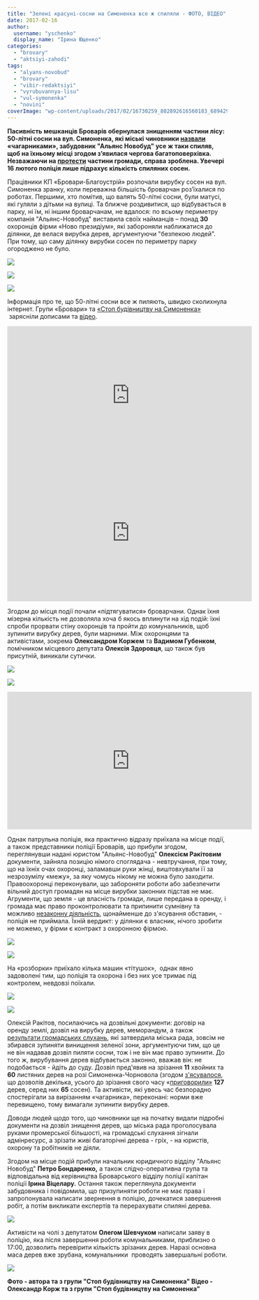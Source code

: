 ```yaml
---
title: "Зелені красуні-сосни на Симоненка все ж спиляли - ФОТО, ВІДЕО"
date: 2017-02-16
author: 
  username: "yschenko"
  display_name: "Ірина Ющенко"
categories: 
  - "brovary"
  - "aktsiyi-zahodi"
tags: 
  - "alyans-novobud"
  - "brovary"
  - "vibir-redaktsiyi"
  - "vyrubuvannya-lisu"
  - "vul-symonenka"
  - "novini"
coverImage: "wp-content/uploads/2017/02/16730259_802892616560183_689429811530297101_n.jpg"
---
```


**Пасивність мешканців Броварів обернулася знищенням частини лісу:  50-літні сосни на вул. Симоненка, які міські чиновники [назвали](http://save.brovary.org/akt-obstezhennya-dilyanky-2007-rik-derev-ne-znajshly/) «чагарниками», забудовник "Альянс Новобуд" усе ж таки спиляв, щоб на їхньому місці згодом з’явилася чергова багатоповерхівка. Незважаючи на [протести](https://mpz.brovary.org/brovarchany-protestuyut-proty-budivnytstva-na-symonenka-chornovola-znesly-ogorozhu-foto/) частини громади, справа зроблена. Увечері 16 лютого поліція лише підрахує кількість спиляних сосен.**   

Працівники КП «Бровари-Благоустрій» розпочали вирубку сосен на вул. Симоненка зранку, коли переважна більшість броварчан роз’їхалися по роботах. Першими, хто помітив, що валять 50-літні сосни, були матусі, які гуляли з дітьми на вулиці. Та ближче роздивитися, що відбувається в парку, ні їм, ні іншим броварчанам, не вдалося: по всьому периметру компанія "Альянс-Новобуд" виставила своїх найманців – понад **30** охоронців фірми «Ново президіум», які забороняли наближатися до ділянки, де велася вирубка дерев, аргументуючи "безпекою людей". При тому, що саму ділянку вирубки сосен по периметру парку огороджено не було.

[![](https://mpz.brovary.org/wp-content/uploads/2017/02/SAM_9809.jpg)](https://mpz.brovary.org/wp-content/uploads/2017/02/SAM_9809.jpg)

[![](https://mpz.brovary.org/wp-content/uploads/2017/02/SAM_9861.jpg)](https://mpz.brovary.org/wp-content/uploads/2017/02/SAM_9861.jpg)

[![](https://mpz.brovary.org/wp-content/uploads/2017/02/SAM_9824.jpg)](https://mpz.brovary.org/wp-content/uploads/2017/02/SAM_9824.jpg)

Інформація про те, що 50-літні сосни все ж пиляють, швидко сколихнула інтернет. Групи «Бровари» та [«Стоп будівництву на Симоненка»](http://www.facebook.com/groups/brovary/permalink/1541167432579884/)  зарясніли дописами та [відео](http://www.facebook.com/groups/354018628272525/?fref=nf).

<iframe src="https://www.youtube.com/embed/uxlugNe1bb4" width="560" height="315" frameborder="0" allowfullscreen="allowfullscreen"></iframe>

<iframe src="https://www.youtube.com/embed/VPzw5_ubE9U" width="560" height="315" frameborder="0" allowfullscreen="allowfullscreen"></iframe>

Згодом до місця події почали «підтягуватися» броварчани. Однак їхня мізерна кількість не дозволяла хоча б якось вплинути на хід подій: їхні спроби прорвати стіну охоронців та пройти до комунальників, щоб зупинити вирубку дерев, були марними. Між охоронцями та активістами, зокрема **Олександром Коржем** та **Вадимом Губенком**, помічником місцевого депутата **Олексія Здоровця**, що також був присутній, виникали сутички.

[![](https://mpz.brovary.org/wp-content/uploads/2017/02/SAM_9817.jpg)](https://mpz.brovary.org/wp-content/uploads/2017/02/SAM_9817.jpg)

[![](https://mpz.brovary.org/wp-content/uploads/2017/02/SAM_9790.jpg)](https://mpz.brovary.org/wp-content/uploads/2017/02/SAM_9790.jpg)

<iframe src="https://www.youtube.com/embed/gjhI7sz6yTM" width="560" height="315" frameborder="0" allowfullscreen="allowfullscreen"></iframe>

Однак патрульна поліція, яка практично відразу приїхала на місце події, а також представники поліції Броварів, що прибули згодом, переглянувши надані юристом "Альянс-Новобуд" **Олексієм Ракітовим** документи, зайняла позицію німого споглядача - невтручання, при тому, що на їхніх очах охоронці, заламавши руки жінці, виштовхували її за незрозумілу «межу», за яку чомусь нікому не можна було заходити. Правоохоронці переконували, що забороняти роботи або забезпечити вільний доступ громадян на місце вирубки законних підстав не має. Агрументи, що земля - це власність громади, лише передана в оренду, і громада має право проконтролювати та припинити сумнівну та можливо [незаконну діяльність](https://mpz.brovary.org/budivnytstvo-na-rozi-symonenka-chornovola-nardep-podav-zapyt-prokurora-oblasti/), щонайменше до з'ясування обставин, - поліція не приймала. Їхній вердикт: у ділянки є власник, нічого зробити не можемо, у фірми є контракт з охоронною фірмою.

[![](https://mpz.brovary.org/wp-content/uploads/2017/02/SAM_9793.jpg)](https://mpz.brovary.org/wp-content/uploads/2017/02/SAM_9793.jpg)

[![](https://mpz.brovary.org/wp-content/uploads/2017/02/SAM_9796.jpg)](https://mpz.brovary.org/wp-content/uploads/2017/02/SAM_9796.jpg)

На «розборки» приїхало кілька машин «тітушок»,  однак явно задоволені тим, що поліція та охорона і без них усе тримає під контролем, невдовзі поїхали.

[![](https://mpz.brovary.org/wp-content/uploads/2017/02/SAM_9829.jpg)](https://mpz.brovary.org/wp-content/uploads/2017/02/SAM_9829.jpg)

[![](https://mpz.brovary.org/wp-content/uploads/2017/02/SAM_9839.jpg)](https://mpz.brovary.org/wp-content/uploads/2017/02/SAM_9839.jpg)

Олексій Ракітов, посилаючись на дозвільні документи: договір на оренду землі, дозвіл на вирубку дерев, меморандум, а також [результати громадських слухань](https://mpz.brovary.org/u-brovarah-vidbulysya-gromadski-sluhannya-adminresurs-peremig-foto/), які затвердила міська рада, зовсім не збирався зупиняти винищення зеленої зони, аргументуючи тим, що це не він надавав дозвіл пиляти сосни, тож і не він має право зупинити. До того ж, вирубування дерев відбувається законно, вважав він: не подобається - йдіть до суду. Дозвіл пред'явив на зрізання **11** хвойних та **60** листяних дерев на розі Симоненка-Чорновола (згодом [з'ясувалося](https://mpz.brovary.org/pid-nizh-63-sosny-ubyly-te-shho-davalo-zhyttya-foto/), що дозволів декілька, усього до зрізання свого часу «[приговорили»](http://save.brovary.org/akt-obstezhennya-zelenyh-nasadzhen-vid-16-05-2016/) **127** дерев, серед них **65** сосен). Та активісти, які увесь час безпорадно спостерігали за вирізанням «чагарника», переконані: норми вже перевищено, тому вимагали зупинити вирубку дерев.

Доводи людей щодо того, що чиновники ще на початку видали підробні документи на дозвіл знищення дерев, що міська рада проголосувала руками промерської більшості, на громадські слухання зігнали адмінресурс, а зрізати живі багаторічні дерева - гріх, - на юристів, охорону та робітників не діяли.

Згодом на місце подій прибули начальник юридичного відділу "Альянс Новобуд" **Петро Бондаренко,** а також слідчо-оперативна група та відповідальна від керівництва Броварського відділу поліції капітан поліції **Ірина Віцелару.** Остання також переглянула документи забудовника і повідомила, що призупиняти роботи не має права і запропонувала написати звернення в поліцію, дочекатися завершення робіт, а потім викликати експертів та перерахувати спиляні дерева.

[![](https://mpz.brovary.org/wp-content/uploads/2017/02/SAM_9843.jpg)](https://mpz.brovary.org/wp-content/uploads/2017/02/SAM_9843.jpg)

Активісти на чолі з депутатом **Олегом Шевчуком** написали заяву в поліцію, яка після завершення роботи комунальниками, приблизно о 17:00, дозволить перевірити кількість зрізаних дерев. Наразі основна маса дерев вже зрубана, комунальники  проводять завершальні роботи.

[![](https://mpz.brovary.org/wp-content/uploads/2017/02/16640749_747722048717133_1192329333222888261_n.jpg)](https://mpz.brovary.org/wp-content/uploads/2017/02/16640749_747722048717133_1192329333222888261_n.jpg)

**Фото - автора та з групи "Стоп будівництву на Симоненка" Відео - Олександр Корж та з групи "Стоп будівництву на Симоненка"**
